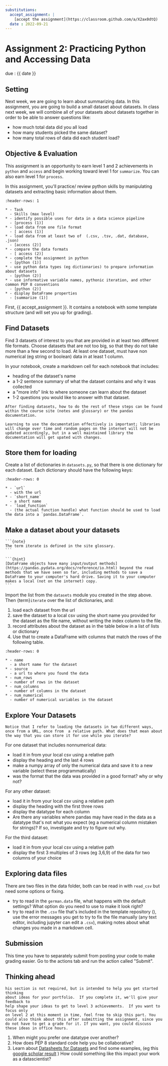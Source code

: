 ```yaml
---
substitutions:
  accept_assignment: |
    [accept the assignment](https://classroom.github.com/a/X2ax0dtQ)
  date : 2022-09-21
---
```

# Assignment 2: Practicing Python and Accessing Data


due : {{ date }}

## Setting

Next week, we are going to learn about summarizing data. In this assignment, you are going to build a small dataset about datasets. In class next week, we will combine all of your datasets about datasets together in order to be able to answer questions like:

- how much total data did you all load
- how many students picked the same dataset?
- how many total rows of data did each student load?


## Objective & Evaluation

This assignment is an opportunity to earn level 1 and 2 achievements in `python` and `access` and begin working toward level 1 for `summarize`. You can also earn level 1 for `process`.

In this assignment, you'll practice/ review python skills by manipulating datasets
and extracting basic information about them.


```{list-table} practice python by manipulating data files, load datasets of different types
:header-rows: 1

* - Task
  - Skills (max level)
* - identify possible uses for data in a data science pipeline
  - [process (1)]
* - load data from one file format
  - [ access (1)]
* - load data from at least two of  (.csv, .tsv, .dat, database, .json)
  - [access (2)]
* - compare the data formats
  - [ access (2)]
* - complete the assignment in python
  - [python (1)]
* - use python data types (eg dictionaries) to prepare information about datasets
  - [python (2)]
* - use informative variable names, pythonic iteration, and other common PEP 8 conventions
  - [python (2)]
* - display DataFrame properties
  - [summarize (1)]
```



First, {{ accept_assignment }}. It contains a notebook with some template structure (and will set you up for grading).


## Find Datasets

Find 3 datasets of interest to you that are provided in at least two different file formats. Choose datasets that are not too big, so that they do not take more than a few second to load. At least one dataset, must have non numerical (eg string or boolean) data in at least 1 column.

In your notebook, create a markdown cell for each notebook that includes:
- heading of the dataset's name
- a 1-2 sentence summary of what the dataset contains and why it was collected
- a "more info" link to where someone can learn about the dataset
- 1-2 questions you would like to answer with that dataset.

```{important}
After finding datasets, how to do the rest of these steps can be found within the course site (notes and glossary) or the pandas documentation.  

Learning to use the documentation effectively is important; libraries will change over time and random pages on the internet will not be updated accordingly, but in a well maintained library the documentation will get upated with changes.

```


## Store them for loading

Create a list of dictionaries in `datasets.py`, so that there is one dictionary for each dataset. Each dictionary should have the following keys:

```{list-table} Meta Data Description of the dictionary to create
:header-rows: 0

* - `url`
  - with the url
* - `short_name`
  - a short name
* - `load_function`
  - (the actual function handle) what function should be used to load the data into a `pandas.DataFrame`.
```

## Make a dataset about your datasets

````{margin}
```{note}
The term iterate is defined in the site glossary.
```

```{hint}
[DataFrame objects have many input/output methods](https://pandas.pydata.org/docs/reference/io.html) beyond the read methods that we have seen so far, including methods to save a DataFrame to your computer's hard drive. Saving it to your computer makes a local (not on the internet) copy.
```
````
Import the list from the `datasets` module you created in the step above.
Then {term}`iterate` over the list of dictionaries, and:  

1. load each dataset from the url
1. save the dataset to a local csv using the short name you provided for the dataset as the file name, without writing the index column to the file.
1. record attributes about the dataset as in the table below in a list of lists or dictionary
1. Use that to create a DataFrame with columns that match the rows of the following table.

```{list-table} Meta Data Description of the DataFrame to build
:header-rows: 0

* - name
  - a short name for the dataset
* - source
  - a url to where you found the data
* - num_rows
  - number of rows in the dataset
* - num_columns
  - number of columns in the dataset
* - num_numerical
  - number of numerical variables in the dataset
```

## Explore Your Datasets


```{hint}
Notice that I refer to loading the datasets in two different ways, once from a URL, once from  a relative path. What does that mean about the way that you can store it for use while you iterate?
```



For one dataset that includes nonnumerical data:
- load it in from your local csv using a relative path
- display the heading and the last 4 rows
- make a numpy array of only the numerical data and save it to a new variable (select these programmatically)
- was the format that the data was provided in a good format? why or why not?


For any other dataset:
- load it in from your local csv using a relative path
- display the heading with the first three rows
- display the datatype for each column
- Are there any variables where pandas may have read in the data as a datatype that's not what you expect (eg a numerical column mistaken for strings)? If so, investigate and try to figure out why.

For the third dataset:
- load it in from your local csv using a relative path
- display the first 3 multiples of 3 rows (eg 3,6,9) of the data for two columns of your choice

## Exploring data files

There are two files in the data folder, both can be read in with `read_csv` but need some options or fixing.

- try to read in the `german.data` file, what happens with the default settings? What option do you need to use to make it look right?
- try to read in the `.csv` file that's included in the template repository (), use the error messages you get to try to fix the file manually (any text editor, including jupyter can edit a `.csv`), making notes about what changes you made in a markdown cell.



## Submission

This time you have to separately submit from posting your code to make grading easier.  Go to the actions tab and run the action called "Submit".



## Thinking ahead

```{important}
his section is not required, but is intended to help you get started thinking
about ideas for your portfolio.  If you complete it, we'll give your feedback to
help shape your ideas to get to level 3 achievements.  If you want to focus only
on level 2 at this moment in time, feel free to skip this part. You could also think about this after submitting the assignment, since you do not have to get a grade for it. If you want, you could discuss these ideas in office hours.
```


1. When might you prefer one datatype over another?
1. How does PEP 8 standard code help you be collaborative?
1. Learn about [Datasheets for Datasets](https://arxiv.org/pdf/1803.09010.pdf) and find some examples, (eg this [google scholar result](https://scholar.google.com/scholar?q=datasheets+for+datasets&hl=en&as_sdt=0&as_vis=1&oi=scholart) ) How could something like this impact your work as a datascientist?

